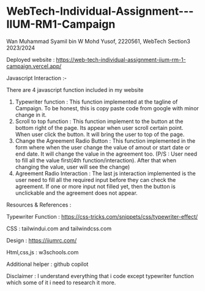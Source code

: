 # WebTech-Individual-Assignment---IIUM-RM1-Campaign
Wan Muhammad Syamil bin W Mohd Yusof, 2220561, WebTech Section3 2023/2024

Deployed website : https://web-tech-individual-assignment-iium-rm-1-campaign.vercel.app/

Javascript Interaction :-

There are 4 javascript function included in my website
1) Typewriter function : This function implemented at the tagline of Campaign. To be honest, this is copy paste code from google with minor change in it.
2) Scroll to top function : This function implement to the button at the bottom right of the page. Its appear when user scroll certain point. When user click the button. It will bring the user to top of the page.
3) Change the Agreement Radio Button : This function implemented in the form where when the user change the value of amout or start date or end date. It will change the value in the agreement too. (P/S : User need to fill all the value first(4th function/interaction). After that when changing the value, user will see the change)
4) Agreement Radio Interaction : The last js interaction implemented is the user need to fill all the required input before they can check the agreement. If one or more input not filled yet, then the button is unclickable and the  agreement does not appear.

Resources & References :

Typewriter Function : https://css-tricks.com/snippets/css/typewriter-effect/

CSS : tailwindui.com and tailwindcss.com

Design : https://iiumrc.com/

Html,css,js : w3schools.com

Additional helper : github copilot

Disclaimer : I understand everything that i code except typewriter function which some of it i need to research it more.
